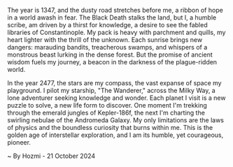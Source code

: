 
The year is 1347, and the dusty road stretches before me, a ribbon of hope in a world awash in fear. The Black Death stalks the land, but I, a humble scribe, am driven by a thirst for knowledge, a desire to see the fabled libraries of Constantinople. My pack is heavy with parchment and quills, my heart lighter with the thrill of the unknown. Each sunrise brings new dangers: marauding bandits, treacherous swamps, and whispers of a monstrous beast lurking in the dense forest. But the promise of ancient wisdom fuels my journey, a beacon in the darkness of the plague-ridden world.

In the year 2477, the stars are my compass, the vast expanse of space my playground. I pilot my starship, "The Wanderer," across the Milky Way, a lone adventurer seeking knowledge and wonder. Each planet I visit is a new puzzle to solve, a new life form to discover. One moment I'm trekking through the emerald jungles of Kepler-186f, the next I'm charting the swirling nebulae of the Andromeda Galaxy. My only limitations are the laws of physics and the boundless curiosity that burns within me. This is the golden age of interstellar exploration, and I am its humble, yet courageous, pioneer. 

~ By Hozmi - 21 October 2024
